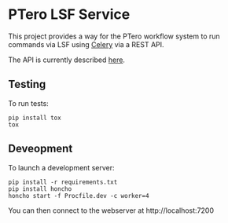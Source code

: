 # PTero LSF Service
<!--
[![Build Status](https://travis-ci.org/genome/ptero-lsf.png?branch=master)](https://travis-ci.org/genome/ptero-lsf)
[![Coverage Status](https://coveralls.io/repos/genome/ptero-lsf/badge.png)](https://coveralls.io/r/genome/ptero-lsf)
-->

This project provides a way for the PTero workflow system to run commands via
LSF using [Celery](http://www.celeryproject.org/) via a REST API.

The API is currently described
[here](https://github.com/genome/ptero-apis/blob/master/lsf.md).


## Testing

To run tests:

    pip install tox
    tox


## Deveopment

To launch a development server:

    pip install -r requirements.txt
    pip install honcho
    honcho start -f Procfile.dev -c worker=4

You can then connect to the webserver at http://localhost:7200
